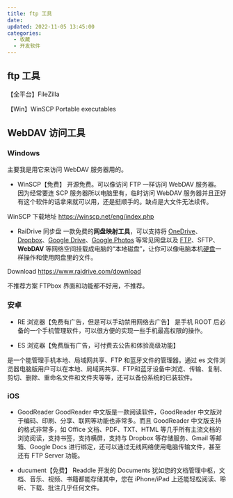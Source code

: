 ```yaml
---
title: ftp 工具
date:
updated: 2022-11-05 13:45:00
categories:
  - 收藏
  - 开发软件
---
```


## ftp 工具

【全平台】FileZilla

【Win】WinSCP Portable executables

## WebDAV 访问工具

### Windows

主要我是用它来访问 WebDAV 服务器用的。

* WinSCP【免费】
开源免费。可以像访问 FTP 一样访问 WebDAV 服务器。
因为经常要连 SCP 服务器所以电脑里有，临时访问 WebDAV 服务器并且正好有这个软件的话拿来就可以用，还是挺顺手的。缺点是大文件无法续传。

WinSCP 下载地址
<https://winscp.net/eng/index.php>

* RaiDrive 同步盘
一款免费的**网盘映射工具**，可以支持将 [OneDrive](https://www.iplaysoft.com/onedrive.html)、[Dropbox](https://www.iplaysoft.com/dropbox.html)、[Google Drive](https://www.iplaysoft.com/google-drive.html)、[Google Photos](https://www.iplaysoft.com/google-photos.html) 等常见网盘以及 [FTP](https://www.iplaysoft.com/tag/ftp)、SFTP、**WebDAV** 等网络空间挂载成电脑的“本地磁盘”，让你可以像电脑本机[硬盘](https://www.iplaysoft.com/tag/%E7%A1%AC%E7%9B%98)一样操作和使用网盘里的文件。

Download
<https://www.raidrive.com/download>

不推荐方案
FTPbox 界面和功能都不好用，不推荐。

### 安卓

* RE 浏览器【免费有广告，但是可以手动禁用网络去广告】
是手机 ROOT 后必备的一个手机管理软件，可以很方便的实现一些手机最高权限的操作。

* ES 浏览器【免费版有广告，可付费去公告和体验高级功能】

是一个能管理手机本地、局域网共享、FTP 和蓝牙文件的管理器。通过 es 文件浏览器电脑版用户可以在本地、局域网共享、FTP和蓝牙设备中浏览、传输、复制、剪切、删除、重命名文件和文件夹等等，还可以备份系统的已装软件。

### iOS

* GoodReader
GoodReader 中文版是一款阅读软件，GoodReader 中文版对于编码、印刷、分享、联网等功能也非常多。而且 GoodReader 中文版支持的格式非常多，如 Office 文档、PDF、TXT、HTML 等几乎所有主流文档的浏览阅读，支持书签，支持横屏，支持与 Dropbox 等存储服务、Gmail 等邮箱、Google Docs 进行绑定，还可以通过无线网络使用电脑传输文件，甚至还有 FTP Server 功能。

* ducument【免费】
Readdle 开发的 Documents 犹如您的文档管理中枢，文档、音乐、视频、书籍都能存储其中，您在 iPhone/iPad 上还能轻松阅读、聆听、下载、批注几乎任何文件。
